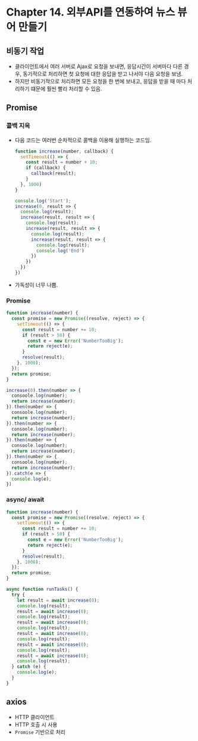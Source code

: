 # Chapter 14. 외부API를 연동하여 뉴스 뷰어 만들기

## 비동기 작업

- 클라이언트에서 여러 서버로 Ajax로 요청을 보내면, 응답시간이 서버마다 다른 경우, 동기적으로 처리하면 첫 요청에 대한 응답을 받고 나서야 다음 요청을 보냄.
- 하지만 비동기적으로 처리하면 모든 요청을 한 번에 보내고, 응답을 받을 때 마다 처리하기 떄문에 훨씬 빨리 처리할 수 있음.

## Promise

### 콜백 지옥

- 다음 코드는 여러번 순차적으로 콜백을 이용해 실행하는 코드임.
  ```js
  function increase(number, callback) {
    setTimeout(() => {
      const result = number + 10;
      if (callback) {
        callback(result);
      }
    }, 1000)
  }
  
  console.log('Start');
  increase(0, result => {
    console.log(result);
    increase(result, result => {
      console.log(result);
      increase(result, result => {
        console.log(result);
        increase(result, result => {
          console.log(result);
          console.log('End')
        })
      })
    })
  })
  ```
- 가독성이 너무 나쁨.

### Promise

```js
function increase(number) {
  const promise = new Promise((resolve, reject) => {
    setTimeout(() => {
      const result = number += 10;
      if (result > 50) {
        const e = new Error('NumberTooBig');
        return reject(e);
      }
      resolve(result);
    }, 1000);
  });
  return promise;
}

increase(0).then(number => {
  consoole.log(number);
  return increase(number);
}).then(number => {
  consoole.log(number);
  return increase(number);
}).then(number => {
  consoole.log(number);
  return increase(number);
}).then(number => {
  consoole.log(number);
  return increase(number);
}).then(number => {
  consoole.log(number);
  return increase(number);
}).catch(e => {
  console.log(e);
})
```

### async/ await

```js
function increase(number) {
  const promise = new Promise((resolve, reject) => {
    setTimeout(() => {
      const result = number += 10;
      if (result > 50) {
        const e = new Error('NumberTooBig');
        return reject(e);
      }
      resolve(result);
    }, 1000);
  });
  return promise;
}

async function runTasks() {
  try {
    let result = await increase(0);
    console.log(result);
    result = await increase(0);
    console.log(result);
    result = await increase(0);
    console.log(result);
    result = await increase(0);
    console.log(result);
    result = await increase(0);
    console.log(result);
    result = await increase(0);
    console.log(result);
  } catch (e) {
    console.log(e);
  }
}
```

## axios
- HTTP 클라이언트
- HTTP 호출 시 사용
- `Promise` 기반으로 처리